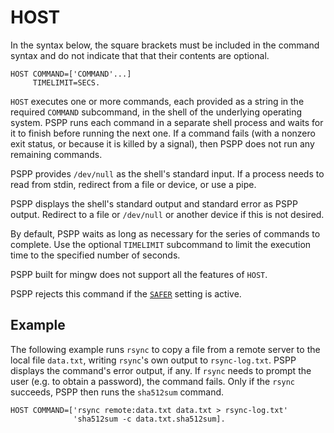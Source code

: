 # HOST

In the syntax below, the square brackets must be included in the command
syntax and do not indicate that that their contents are optional.

```
HOST COMMAND=['COMMAND'...]
     TIMELIMIT=SECS.
```

`HOST` executes one or more commands, each provided as a string in
the required `COMMAND` subcommand, in the shell of the underlying
operating system.  PSPP runs each command in a separate shell process
and waits for it to finish before running the next one.  If a command
fails (with a nonzero exit status, or because it is killed by a signal),
then PSPP does not run any remaining commands.

PSPP provides `/dev/null` as the shell's standard input.  If a
process needs to read from stdin, redirect from a file or device, or use
a pipe.

PSPP displays the shell's standard output and standard error as PSPP
output.  Redirect to a file or `/dev/null` or another device if this is
not desired.

By default, PSPP waits as long as necessary for the series of
commands to complete.  Use the optional `TIMELIMIT` subcommand to limit
the execution time to the specified number of seconds.

PSPP built for mingw does not support all the features of `HOST`.

PSPP rejects this command if the [`SAFER`](set.md#safer) setting is
active.

## Example

The following example runs `rsync` to copy a file from a remote
server to the local file `data.txt`, writing `rsync`'s own output to
`rsync-log.txt`.  PSPP displays the command's error output, if any.  If
`rsync` needs to prompt the user (e.g. to obtain a password), the
command fails.  Only if the `rsync` succeeds, PSPP then runs the
`sha512sum` command.

```
HOST COMMAND=['rsync remote:data.txt data.txt > rsync-log.txt'
              'sha512sum -c data.txt.sha512sum].
```


